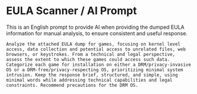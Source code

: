 # EULA Scanner / AI Prompt

This is an English prompt to provide AI when providing the dumped EULA information for manual analysis, to ensure consistent and useful response. 

```
Analyze the attached EULA dump for games, focusing on kernel level access, data collection and potential access to unrelated files, web browsers, or keystrokes. From a technical and legal perspective, assess the extent to which these games could access such data. Categorize each game for installation on either a DRM/privacy-invasive OS or a DRM-free/privacy-respecting OS, prioritizing minimal system intrusion. Keep the response brief, structured, and simple, using minimal words while addressing technical capabilities and legal constraints. Recommend precautions for the DRM OS.
```
